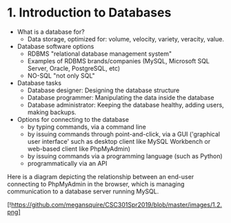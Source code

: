 # 1. Introduction to Databases
* What is a database for?
  * Data storage, optimized for: volume, velocity, variety, veracity, value.
* Database software options 
  * RDBMS "relational database management system"
  * Examples of RDBMS brands/companies (MySQL, Microsoft SQL Server, Oracle, PostgreSQL, etc)
  * NO-SQL "not only SQL"
* Database tasks
  * Database designer: Designing the database structure
  * Database programmer: Manipulating the data inside the database 
  * Database administrator: Keeping the database healthy, adding users, making backups.
* Options for connecting to the database
  * by typing commands, via a command line
  * by issuing commands through point-and-click, via a GUI ('graphical user interface' such as desktop client like MySQL Workbench or web-based client like PhpMyAdmin)
  * by issuing commands via a programming language (such as Python)
  * programmatically via an API
  
Here is a diagram depicting the relationship between an end-user connecting to PhpMyAdmin in the browser, which is managing communication to a database server running MySQL.

[!https://github.com/megansquire/CSC301Spr2019/blob/master/images/1.2.png]
